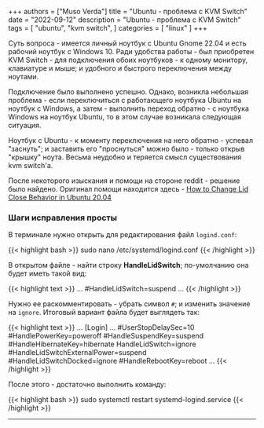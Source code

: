 +++
authors = ["Muso Verda"]
title = "Ubuntu - проблема с KVM Switch"
date = "2022-09-12"
description = "Ubuntu - проблема с KVM Switch"
tags = [
    "ubuntu",
    "kvm switch",
]
categories = [
    "linux"
]
+++

Суть вопроса - имеется личный ноутбук с Ubuntu Gnome 22.04 и есть рабочий ноутбук с Windows 10. Ради удобства работы - был приобретен KVM Switch - для подключения обоих ноутбуков - к одному монитору, клавиатуре и мыше; и удобного и быстрого переключения между ноутами.

Подключение было выполнено успешно. Однако, возникла небольшая проблема - если переключиться с работающего ноутбука Ubuntu на ноутбук с Windows, а затем - выполнить переход обратно - с ноутбука Windows на ноутбук Ubuntu, то в этом случае возникала следующая ситуация.

Ноутбук с Ubuntu - к моменту переключения на него обратно - успевал "заснуть"; и заставить его "проснуться" можно было - только открыв "крышку" ноута. Весьма неудобно и теряется смысл существования kvm switch'а.

После некоторого изыскания и помощи на стороне reddit - решение было найдено. Оригинал помощи находится здесь - [How to Change Lid Close Behavior in Ubuntu 20.04](https://ubuntuhandbook.org/index.php/2020/05/lid-close-behavior-ubuntu-20-04/)

### Шаги исправления просты <!--more-->

В терминале нужно открыть для редактирования файл `logind.conf`:

{{< highlight bash >}}
sudo nano /etc/systemd/logind.conf
{{< /highlight >}}

В открытом файле - найти строку **HandleLidSwitch**; по-умолчанию она будет иметь такой вид:

{{< highlight text >}}
...
#HandleLidSwitch=suspend
...
{{< /highlight >}}

Нужно ее раскомментировать - убрать символ `#`; и изменить значение на `ignore`. Итоговый вариант файла будет выглядеть так:

{{< highlight text >}}
...
[Login]
...
#UserStopDelaySec=10
#HandlePowerKey=poweroff
#HandleSuspendKey=suspend
#HandleHibernateKey=hibernate
HandleLidSwitch=ignore
#HandleLidSwitchExternalPower=suspend
#HandleLidSwitchDocked=ignore
#HandleRebootKey=reboot
...
{{< /highlight >}}

После этого - достаточно выполнить команду:

{{< highlight bash >}}
sudo systemctl restart systemd-logind.service
{{< /highlight >}}

***